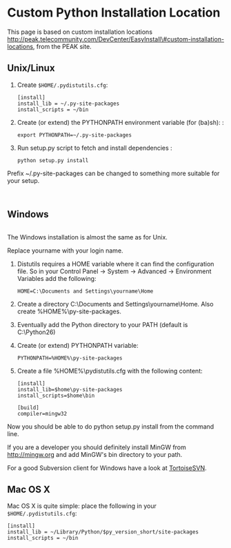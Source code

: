 # Custom Python Installation Location

This page is based on
custom installation locations <http://peak.telecommunity.com/DevCenter/EasyInstall\#custom-installation-locations>,
from the PEAK site.

## Unix/Linux

1.  Create `$HOME/.pydistutils.cfg`:

        [install]
        install_lib = ~/.py-site-packages
        install_scripts = ~/bin

2.  Create (or extend) the PYTHONPATH environment variable (for (ba)sh):
    :

        export PYTHONPATH=~/.py-site-packages

3.  Run setup.py script to fetch and install dependencies :

        python setup.py install

Prefix ~/.py-site-packages can be changed to something more suitable
for your setup.

``` note:: For Linux users: Make sure you have the python-dev package installed for your Python version, as some code needs to be compiled (those are packages Gaphor depends on, not Gaphor itself).
```

``` note:: For Ubuntu Linux users: Make sure you have the build-essential package installed. This package installs header files and what more, required to compile the C-extensions of zope.interface.
```

## Windows

``` note:: For Windows users it may be simpler to just forget about custom installation locations. Just follow the instructions on [wiki:Win32] and you should be set.
```

The Windows installation is almost the same as for Unix.

Replace yourname with your login name.

1.  Distutils requires a HOME variable where it can find the
    configuration file. So in your Control Panel -> System -> Advanced
    -> Environment Variables add the following:

        HOME=C:\Documents and Settings\yourname\Home

2.  Create a directory C:\Documents and Settings\yourname\Home. Also
    create %HOME%\py-site-packages.
3.  Eventually add the Python directory to your PATH (default is
    C:\\Python26)
4.  Create (or extend) PYTHONPATH variable:

        PYTHONPATH=%HOME%\py-site-packages

5.  Create a file %HOME%\pydistutils.cfg with the following content:

        [install]
        install_lib=$home\py-site-packages
        install_scripts=$home\bin

        [build]
        compiler=mingw32

Now you should be able to do python setup.py install from the command
line.

If you are a developer you should definitely install MinGW from
<http://mingw.org> and add MinGW's bin directory to your path.

For a good Subversion client for Windows have a look at
[TortoiseSVN](http://tortoisesvn.tigris.org/).

## Mac OS X

Mac OS X is quite simple: place the following in your
`$HOME/.pydistutils.cfg`:

    [install]
    install_lib = ~/Library/Python/$py_version_short/site-packages
    install_scripts = ~/bin
